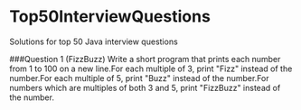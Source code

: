 # Top50InterviewQuestions
Solutions for top 50 Java interview questions

###Question 1 (FizzBuzz)
Write a short program that prints each number from 1 to 100 on a new line.For each multiple of 3, print "Fizz" instead of the number.For each multiple of 5, print "Buzz" instead of the number.For numbers which are multiples of both 3 and 5, print "FizzBuzz" instead of the number.
 
